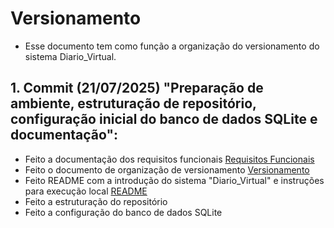 # Versionamento
- Esse documento tem como função a organização do versionamento do sistema Diario_Virtual. 

## 1. Commit (21/07/2025) "Preparação de ambiente, estruturação de repositório, configuração inicial do banco de dados SQLite e documentação":

- Feito a documentação dos requisitos funcionais <a href='docs/requisitos_funcionais.md'>Requisitos Funcionais</a>
- Feito o documento de organização de versionamento <a href='docs/versionamento.md'>Versionamento</a>
- Feito README com a introdução do sistema "Diario_Virtual" e instruções para execução local <a href='Diario_Virtual/README.md'>README</a>
- Feito a estruturação do repositório
- Feito a configuração do banco de dados SQLite
